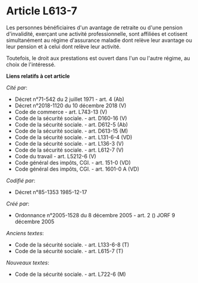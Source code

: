 # Article L613-7

Les personnes bénéficiaires d'un avantage de retraite ou d'une pension d'invalidité, exerçant une activité professionnelle,
sont affiliées et cotisent simultanément au régime d'assurance maladie dont relève leur avantage ou leur pension et à celui
dont relève leur activité.

Toutefois, le droit aux prestations est ouvert dans l'un ou l'autre régime, au choix de l'intéressé.

**Liens relatifs à cet article**

_Cité par_:

  - Décret n°71-542 du 2 juillet 1971 - art. 4 (Ab)
  - Décret n°2018-1120 du 10 décembre 2018 (V)
  - Code de commerce - art. L743-13 (V)
  - Code de la sécurité sociale. - art. D160-16 (V)
  - Code de la sécurité sociale. - art. D612-5 (Ab)
  - Code de la sécurité sociale. - art. D613-15 (M)
  - Code de la sécurité sociale. - art. L131-6-4 (VD)
  - Code de la sécurité sociale. - art. L136-3 (V)
  - Code de la sécurité sociale. - art. L612-7 (V)
  - Code du travail - art. L5212-6 (V)
  - Code général des impôts, CGI. - art. 151-0 (VD)
  - Code général des impôts, CGI. - art. 1601-0 A (VD)

_Codifié par_:

  - Décret n°85-1353 1985-12-17

_Créé par_:

  - Ordonnance n°2005-1528 du 8 décembre 2005 - art. 2 () JORF 9 décembre 2005

_Anciens textes_:

  - Code de la sécurité sociale. - art. L133-6-8 (T)
  - Code de la sécurité sociale. - art. L615-7 (T)

_Nouveaux textes_:

  - Code de la sécurité sociale. - art. L722-6 (M)
